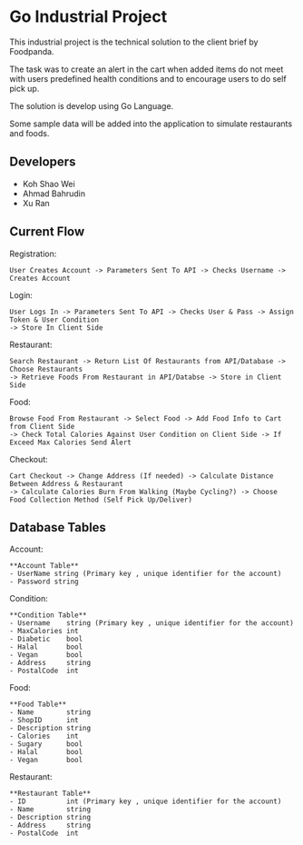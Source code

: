 # Go Industrial Project
This industrial project is the technical solution to the client brief by Foodpanda.

The task was to create an alert in the cart when added items do not meet with users predefined health conditions and to encourage users to do self pick up.

The solution is develop using Go Language.

Some sample data will be added into the application to simulate restaurants and foods.

## Developers
- Koh Shao Wei
- Ahmad Bahrudin
- Xu Ran

## Current Flow

Registration:
```
User Creates Account -> Parameters Sent To API -> Checks Username -> Creates Account
```
Login:
```
User Logs In -> Parameters Sent To API -> Checks User & Pass -> Assign Token & User Condition
-> Store In Client Side
```
Restaurant:
```
Search Restaurant -> Return List Of Restaurants from API/Database -> Choose Restaurants 
-> Retrieve Foods From Restaurant in API/Databse -> Store in Client Side
```
Food:
```
Browse Food From Restaurant -> Select Food -> Add Food Info to Cart from Client Side 
-> Check Total Calories Against User Condition on Client Side -> If Exceed Max Calories Send Alert
```
Checkout:
```
Cart Checkout -> Change Address (If needed) -> Calculate Distance Between Address & Restaurant 
-> Calculate Calories Burn From Walking (Maybe Cycling?) -> Choose Food Collection Method (Self Pick Up/Deliver)
```

## Database Tables

Account:

    **Account Table**
    - UserName string (Primary key , unique identifier for the account)
    - Password string

Condition:

    **Condition Table**
    - Username    string (Primary key , unique identifier for the account)
    - MaxCalories int
    - Diabetic    bool
    - Halal       bool
    - Vegan       bool
    - Address     string
    - PostalCode  int

Food:

    **Food Table**
    - Name        string
    - ShopID      int
    - Description string
    - Calories    int
    - Sugary      bool
    - Halal       bool
    - Vegan       bool

Restaurant:

    **Restaurant Table**
    - ID          int (Primary key , unique identifier for the account)
    - Name        string
    - Description string
    - Address     string
    - PostalCode  int
